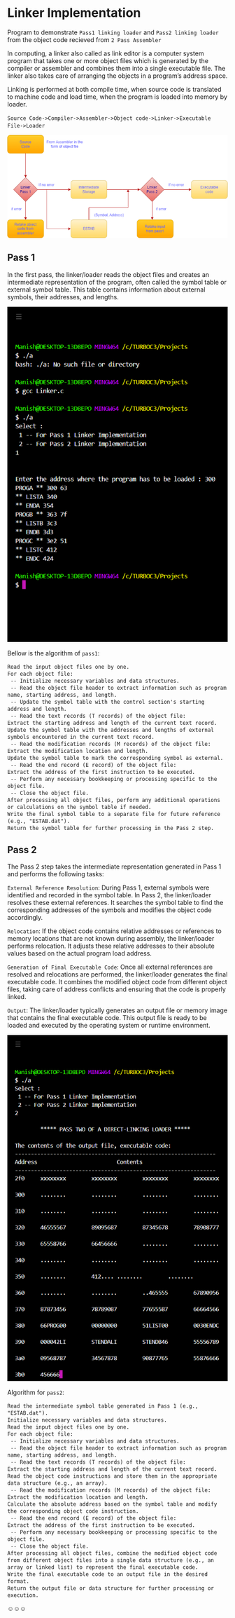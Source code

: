 # Linker Implementation
Program to demonstrate `Pass1 linking loader` and `Pass2 linking loader` from the object code recieved from `2 Pass Assembler`

In computing, a linker also called as link editor is a computer system program that takes one or more object files
which is generated by the compiler or assembler and combines them into a single executable file. 
The linker also takes care of arranging the objects in a program’s address space.

Linking is performed at both compile time, when source code is translated to machine code and load time, when the program is loaded into memory by loader.
  
`Source Code->Compiler->Assembler->Object code->Linker->Executable File->Loader`

![system](https://github.com/manishgowdans2/System_Software_Project/blob/master/readme_images/Linker.png?raw=true)

## Pass 1 
In the first pass, the linker/loader reads the object files and creates an intermediate representation of the program, often called the symbol table or external symbol table. This table contains information about external symbols, their addresses, and lengths.

![img](https://github.com/manishgowdans2/System_Software_Project/blob/master/readme_images/img.png)

Bellow is the algorithm of `pass1`:

```
Read the input object files one by one.
For each object file:
 -- Initialize necessary variables and data structures.
 -- Read the object file header to extract information such as program name, starting address, and length.
 -- Update the symbol table with the control section's starting address and length.
 -- Read the text records (T records) of the object file:
Extract the starting address and length of the current text record.
Update the symbol table with the addresses and lengths of external symbols encountered in the current text record.
 -- Read the modification records (M records) of the object file:
Extract the modification location and length.
Update the symbol table to mark the corresponding symbol as external.
 -- Read the end record (E record) of the object file:
Extract the address of the first instruction to be executed.
 -- Perform any necessary bookkeeping or processing specific to the object file.
 -- Close the object file.
After processing all object files, perform any additional operations or calculations on the symbol table if needed.
Write the final symbol table to a separate file for future reference (e.g., "ESTAB.dat").
Return the symbol table for further processing in the Pass 2 step.
```

## Pass 2
The Pass 2 step takes the intermediate representation generated in Pass 1 and performs the following tasks:

 `External Reference Resolution`: During Pass 1, external symbols were identified and recorded in the symbol table. In Pass 2, the linker/loader resolves these external references. It searches the symbol table to find the corresponding addresses of the symbols and modifies the object code accordingly.

 `Relocation`: If the object code contains relative addresses or references to memory locations that are not known during assembly, the linker/loader performs relocation. It adjusts these relative addresses to their absolute values based on the actual program load address.

 `Generation of Final Executable Code`: Once all external references are resolved and relocations are performed, the linker/loader generates the final executable code. It combines the modified object code from different object files, taking care of address conflicts and ensuring that the code is properly linked.

 `Output`: The linker/loader typically generates an output file or memory image that contains the final executable code. This output file is ready to be loaded and executed by the operating system or runtime environment.

![img2](https://github.com/manishgowdans2/System_Software_Project/blob/master/readme_images/img2.png)

Algorithm for `pass2`:

```
Read the intermediate symbol table generated in Pass 1 (e.g., "ESTAB.dat").
Initialize necessary variables and data structures.
Read the input object files one by one.
For each object file:
 -- Initialize necessary variables and data structures.
 -- Read the object file header to extract information such as program name, starting address, and length.
 -- Read the text records (T records) of the object file:
Extract the starting address and length of the current text record.
Read the object code instructions and store them in the appropriate data structure (e.g., an array).
 -- Read the modification records (M records) of the object file:
Extract the modification location and length.
Calculate the absolute address based on the symbol table and modify the corresponding object code instruction.
 -- Read the end record (E record) of the object file:
Extract the address of the first instruction to be executed.
 -- Perform any necessary bookkeeping or processing specific to the object file.
 -- Close the object file.
After processing all object files, combine the modified object code from different object files into a single data structure (e.g., an array or linked list) to represent the final executable code.
Write the final executable code to an output file in the desired format.
Return the output file or data structure for further processing or execution.
```
☺☺☺
